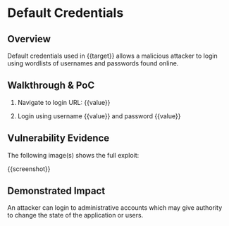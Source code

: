 # Default Credentials

## Overview
<!--
**Please replace text in each section below**

Using Default Credentials - Vulnerability Report

Resources:
- <https://owasp.org/www-project-web-security-testing-guide/latest/4-Web_Application_Security_Testing/04-Authentication_Testing/02-Testing_for_Default_Credentials>
-->

Default credentials used in {{target}} allows a malicious attacker to login using wordlists of usernames and passwords found online.

## Walkthrough & PoC
<!--
Provide a step-by-step walkthrough on how to access the vulnerable injection point, and how to exploit the vulnerability.
Adding a dot-pointed walkthrough with relevant screenshots will speed triage time and result in faster rewards!

Example:

1. Browse to the URL <https://inscope.com:8006/login/index.php>
1. Enter the username and password combination inscopeAdmin:DefaultPassword
1. You will be logged into the inscopeAdmin account

-->

1. Navigate to login URL: {{value}}

1. Login using username {{value}} and password {{value}}

## Vulnerability Evidence
<!--
Your submission MUST include evidence of the vulnerability and not be theoretical in nature.

A screenshot of the account being logged in will work here, or a video showing the account being signed in to.
-->

The following image(s) shows the full exploit:

{{screenshot}}

## Demonstrated Impact
<!--
Describe what the impact of using default credentials on this service would be, what role does this account have, and how could it be used.
-->

An attacker can login to administrative accounts which may give authority to change the state of the application or users.

